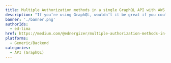 ```yaml
---
title: Multiple Authorization methods in a single GraphQL API with AWS AppSync
description: "If you’re using GraphQL, wouldn’t it be great if you could easily define different authorization modes for you application data at the type, field or operation level directly in your schema instead of having a single global authorization mode for an API? What if you could have different types of authorization providers for different parts of your schema? For instance, maybe I need to allow users with an API Key to access some fields and users authenticated by an OpenID Connect (OIDC) identity provider to access the whole data set."
banner: './banner.png'
authorIds:
  - ed-lima
href: https://medium.com/@ednergizer/multiple-authorization-methods-in-a-single-graphql-api-with-aws-appsync-security-at-the-data-7feeaa968486
platforms:
  - Generic/Backend
categories:
  - API (GraphQL)
---
```

